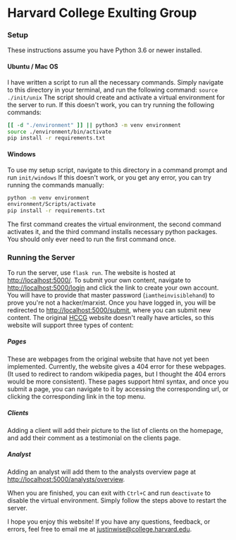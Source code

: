 # Harvard College Exulting Group

### Setup
These instructions assume you have Python 3.6 or newer installed.

#### Ubuntu / Mac OS
I have written a script to run all the necessary commands. Simply navigate to this directory in your terminal, and run the following command:
```source ./init/unix```
The script should create and activate a virtual environment for the server to run. If this doesn't work, you can try running the following commands:
```bash
[[ -d "./environment" ]] || python3 -m venv environment
source ./environment/bin/activate
pip install -r requirements.txt
```

#### Windows
To use my setup script, navigate to this directory in a command prompt and run
```init/windows```
If this doesn't work, or you get any error, you can try running the commands manually:
```bash
python -m venv environment
environment/Scripts/activate
pip install -r requirements.txt
```
The first command creates the virtual environment, the second command activates it, and the third command installs necessary python packages. You should only ever need to run the first command once.

### Running the Server
To run the server, use ``flask run``. The website is hosted at [http://localhost:5000/](http://localhost:5000). To submit your own content, navigate to [http://localhost:5000/login](http://localhost:5000/login) and click the link to create your own account. You will have to provide that master password (``iamtheinvisiblehand``) to prove you're not a hacker/marxist. Once you have logged in, you will be redirected to [http://localhost:5000/submit](http://localhost:5000/submit), where you can submit new content. The original [HCCG](http://harvardconsulting.org) website doesn't really have articles, so this website will support three types of content:

##### Pages
These are webpages from the original website that have not yet been implemented. Currently, the website gives a 404 error for these webpages. (It used to redirect to random wikipedia pages, but I thought the 404 errors would be more consistent). These pages support html syntax, and once you submit a page, you can navigate to it by accessing the corresponding url, or clicking the corresponding link in the top menu.

##### Clients
Adding a client will add their picture to the list of clients on the homepage, and add their comment as a testimonial on the clients page.

##### Analyst
Adding an analyst will add them to the analysts overview page at [http://localhost:5000/analysts/overview](http://localhost:5000/analysts/overview).

When you are finished, you can exit with ``Ctrl+C`` and run ``deactivate`` to disable the virtual environment. Simply follow the steps above to restart the server.

I hope you enjoy this website! If you have any questions, feedback, or errors, feel free to email me at [justinwise@college.harvard.edu](justinwise@college.harvard.edu).
